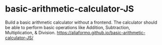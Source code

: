 # basic-arithmetic-calculator-JS
Build a basic arithmetic calculator without a frontend.
The calculator should be able to perform basic operations like Addition, Subtraction, Multiplication, & Division.
https://aliaformo.github.io/basic-arithmetic-calculator-JS/
